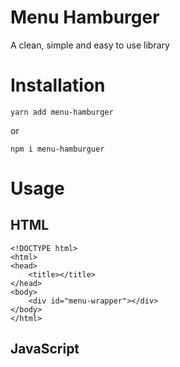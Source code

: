 # Menu Hamburger
A clean, simple and easy to use library

# Installation
```
yarn add menu-hamburger 
```
or
```
npm i menu-hamburguer
```
# Usage

## HTML
```
<!DOCTYPE html>
<html>
<head>
	<title></title>
</head>
<body>
	<div id="menu-wrapper"></div>
</body>
</html>
```
## JavaScript
```

```
